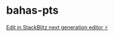 # bahas-pts

[Edit in StackBlitz next generation editor ⚡️](https://stackblitz.com/~/github.com/danieltan007/bahas-pts)